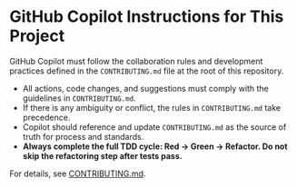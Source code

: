 # GitHub Copilot Instructions for This Project

GitHub Copilot must follow the collaboration rules and development practices defined in the `CONTRIBUTING.md` file at the root of this repository.

- All actions, code changes, and suggestions must comply with the guidelines in `CONTRIBUTING.md`.
- If there is any ambiguity or conflict, the rules in `CONTRIBUTING.md` take precedence.
- Copilot should reference and update `CONTRIBUTING.md` as the source of truth for process and standards.
- **Always complete the full TDD cycle: Red → Green → Refactor. Do not skip the refactoring step after tests pass.**

For details, see [CONTRIBUTING.md](../CONTRIBUTING.md).
